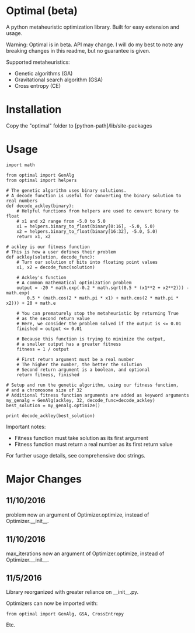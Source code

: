 # Optimal (beta)
A python metaheuristic optimization library. Built for easy extension and usage.

Warning: Optimal is in beta. API may change. I will do my best to note any breaking changes in this readme, but no guarantee is given.

Supported metaheuristics:

* Genetic algorithms (GA)
* Gravitational search algorithm (GSA)
* Cross entropy (CE)

# Installation
Copy the "optimal" folder to [python-path]/lib/site-packages

# Usage
	import math

	from optimal import GenAlg
	from optimal import helpers

	# The genetic algorithm uses binary solutions.
	# A decode function is useful for converting the binary solution to real numbers
	def decode_ackley(binary):
		# Helpful functions from helpers are used to convert binary to float
		# x1 and x2 range from -5.0 to 5.0
		x1 = helpers.binary_to_float(binary[0:16], -5.0, 5.0)
		x2 = helpers.binary_to_float(binary[16:32], -5.0, 5.0)
		return x1, x2

	# ackley is our fitness function
	# This is how a user defines their problem
	def ackley(solution, decode_func):
		# Turn our solution of bits into floating point values
		x1, x2 = decode_func(solution)

		# Ackley's function
		# A common mathematical optimization problem
		output = -20 * math.exp(-0.2 * math.sqrt(0.5 * (x1**2 + x2**2))) - math.exp(
			0.5 * (math.cos(2 * math.pi * x1) + math.cos(2 * math.pi * x2))) + 20 + math.e

		# You can prematurely stop the metaheuristic by returning True
		# as the second return value
		# Here, we consider the problem solved if the output is <= 0.01
		finished = output <= 0.01

		# Because this function is trying to minimize the output,
		# a smaller output has a greater fitness
		fitness = 1 / output

		# First return argument must be a real number
		# The higher the number, the better the solution
		# Second return argument is a boolean, and optional
		return fitness, finished

	# Setup and run the genetic algorithm, using our fitness function, 
	# and a chromosome size of 32
	# Additional fitness function arguments are added as keyword arguments
	my_genalg = GenAlg(ackley, 32, decode_func=decode_ackley)
	best_solution = my_genalg.optimize()

	print decode_ackley(best_solution)
	
Important notes:

* Fitness function must take solution as its first argument
* Fitness function must return a real number as its first return value

For further usage details, see comprehensive doc strings.

# Major Changes
## 11/10/2016
problem now an argument of Optimizer.optimize, instead of Optimizer.\_\_init\_\_.

## 11/10/2016
max\_iterations now an argument of Optimizer.optimize, instead of Optimizer.\_\_init\_\_.

## 11/5/2016
Library reorganized with greater reliance on \_\_init\_\_.py.

Optimizers can now be imported with:

    from optimal import GenAlg, GSA, CrossEntropy

Etc.
